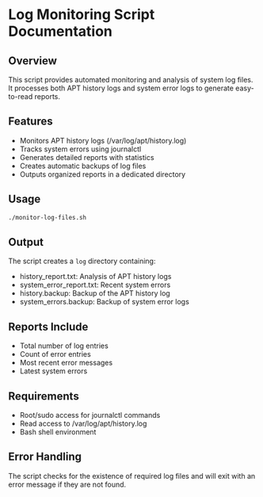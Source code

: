 
# Log Monitoring Script Documentation

## Overview
This script provides automated monitoring and analysis of system log files. It processes both APT history logs and system error logs to generate easy-to-read reports.

## Features
- Monitors APT history logs (/var/log/apt/history.log)
- Tracks system errors using journalctl
- Generates detailed reports with statistics
- Creates automatic backups of log files
- Outputs organized reports in a dedicated directory

## Usage
```bash
./monitor-log-files.sh
```

## Output
The script creates a `log` directory containing:
- history_report.txt: Analysis of APT history logs
- system_error_report.txt: Recent system errors
- history.backup: Backup of the APT history log
- system_errors.backup: Backup of system error logs

## Reports Include
- Total number of log entries
- Count of error entries
- Most recent error messages
- Latest system errors

## Requirements
- Root/sudo access for journalctl commands
- Read access to /var/log/apt/history.log
- Bash shell environment

## Error Handling
The script checks for the existence of required log files and will exit with an error message if they are not found.
